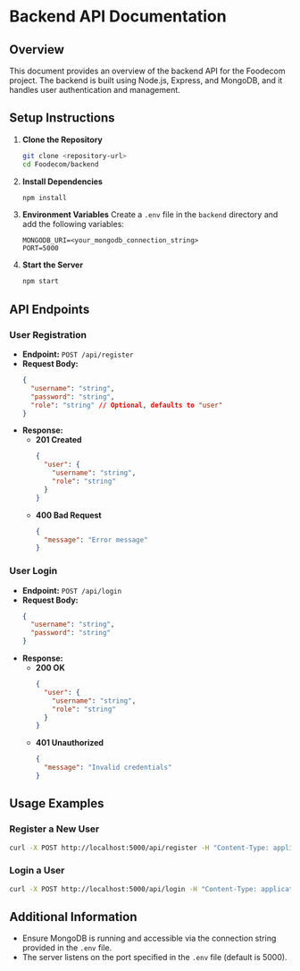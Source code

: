 # Backend API Documentation

## Overview
This document provides an overview of the backend API for the Foodecom project. The backend is built using Node.js, Express, and MongoDB, and it handles user authentication and management.

## Setup Instructions

1. **Clone the Repository**
   ```bash
   git clone <repository-url>
   cd Foodecom/backend
   ```

2. **Install Dependencies**
   ```bash
   npm install
   ```

3. **Environment Variables**
   Create a `.env` file in the `backend` directory and add the following variables:
   ```
   MONGODB_URI=<your_mongodb_connection_string>
   PORT=5000
   ```

4. **Start the Server**
   ```bash
   npm start
   ```

## API Endpoints

### User Registration
- **Endpoint:** `POST /api/register`
- **Request Body:**
  ```json
  {
    "username": "string",
    "password": "string",
    "role": "string" // Optional, defaults to "user"
  }
  ```
- **Response:**
  - **201 Created**
    ```json
    {
      "user": {
        "username": "string",
        "role": "string"
      }
    }
    ```
  - **400 Bad Request**
    ```json
    {
      "message": "Error message"
    }
    ```

### User Login
- **Endpoint:** `POST /api/login`
- **Request Body:**
  ```json
  {
    "username": "string",
    "password": "string"
  }
  ```
- **Response:**
  - **200 OK**
    ```json
    {
      "user": {
        "username": "string",
        "role": "string"
      }
    }
    ```
  - **401 Unauthorized**
    ```json
    {
      "message": "Invalid credentials"
    }
    ```

## Usage Examples

### Register a New User
```bash
curl -X POST http://localhost:5000/api/register -H "Content-Type: application/json" -d '{"username": "testuser", "password": "password123"}'
```

### Login a User
```bash
curl -X POST http://localhost:5000/api/login -H "Content-Type: application/json" -d '{"username": "testuser", "password": "password123"}'
```

## Additional Information
- Ensure MongoDB is running and accessible via the connection string provided in the `.env` file.
- The server listens on the port specified in the `.env` file (default is 5000).